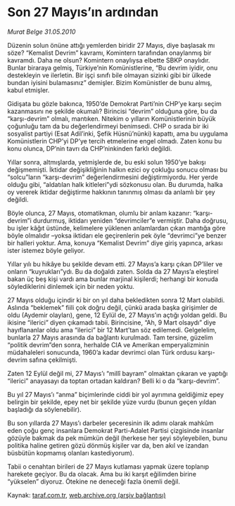 # Son 27 Mayıs’ın ardından 

*Murat Belge 31.05.2010*

<div class="yazi"><p>Düzenin solun önüne attığı yemlerden biridir 27 Mayıs, diye başlasak mı söze? “Kemalist Devrim” kavramı, Komintern tarafından onaylanmış bir kavramdı. Daha ne olsun? Komintern onaylıysa elbette SBKP onaylıdır. Bunlar biraraya gelmiş, Türkiye’nin Komünistlerine, “Bu devrim iyidir, onu destekleyin ve ilerletin. Bir işçi sınıfı bile olmayan sizinki gibi bir ülkede bundan iyisini bulamasınız” demişler. Bizim Komünistler de bunu almış, kabul etmişler.</p>
<p>Gidişata bu gözle bakınca, 1950’de Demokrat Parti’nin CHP’ye karşı seçim kazanmasını ne şekilde okumalı? Birincisi “devrim” olduğuna göre, bu da “karşı-devrim” olmalı, mantıken. Nitekim o yılların Komünistlerinin büyük çoğunluğu tam da bu değerlendirmeyi benimsedi. CHP o sırada bir iki sosyalist partiyi (Esat Adil’inki, Şefik Hüsnü’nünki) kapattı, ama bu uygulama Komünistlerin CHP’yi DP’ye tercih etmelerine engel olmadı. Zaten konu bu konu olunca, DP’nin tavrı da CHP’ninkinden farklı değildi.</p>
<p>Yıllar sonra, altmışlarda, yetmişlerde de, bu eski solun 1950’ye bakışı değişmemişti. İktidar değişikliğinin halkın ezici oy çokluğu sonucu olması bu “solcu”ların “karşı-devrim” değerlendirmesini değiştirmiyordu. Her yerde olduğu gibi, “aldatılan halk kitleleri”ydi sözkonusu olan. Bu durumda, halka oy vererek iktidar değiştirme hakkının tanınmış olması da anlamlı bir şey değildi.</p>
<p>Böyle olunca, 27 Mayıs, otomatikman, olumlu bir anlam kazanır: “karşı-devrim”i durdurmuş, iktidarı yeniden “devrimciler”e vermiştir. Daha doğrusu, bu işler kâğıt üstünde, kelimelere yüklenen anlamlardan çıkan mantığa göre böyle olmalıdır –yoksa iktidarı ele geçirenlerin pek öyle “devrimci”ye benzer bir halleri yoktur. Ama, konuya “Kemalist Devrim” diye giriş yapınca, arkası ister istemez böyle geliyor.</p>
<p>Yıllar yılı bu hikâye bu şekilde devam etti. 27 Mayıs’a karşı çıkan DP’liler ve onların “kuyrukları”ydı. Bu da doğaldı zaten. Solda da 27 Mayıs’a eleştirel bakan üç beş kişi vardı ama bunlar marjinal kişilerdi; herhangi bir konuda söylediklerini dinlemek için bir neden yoktu.</p>
<p>27 Mayıs olduğu içindir ki bir on yıl daha bekledikten sonra 12 Mart olabildi. Aslında “beklemek” fiili çok doğru değil, çünkü arada başka girişimler de oldu (Aydemir olayları), gene, 12 Eylül de, 27 Mayıs’ın açtığı yoldan geldi. Bu ikisine “ilerici” diyen çıkamadı tabii. Birincisine, “Ah, 9 Mart olsaydı” diye hayıflananlar oldu ama “ilerici” bir 12 Mart’tan söz edilemedi. Gelgelelim, bunlarla 27 Mayıs arasında da bağlantı kurulmadı. Tam tersine, güzelim “politik devrim”den sonra, herhalde CIA ve Amerikan emperyalizminin müdahaleleri sonucunda, 1960’a kadar devrimci olan Türk ordusu karşı-devrim safına çekilmişti.</p>
<p>Zaten 12 Eylül değil mi, 27 Mayıs’ı “millî bayram” olmaktan çıkaran ve yaptığı “ilerici” anayasayı da toptan ortadan kaldıran? Belli ki o da “karşı-devrim”.</p>
<p>Bu yıl 27 Mayıs’ı “anma” biçimlerinde ciddi bir yol ayrımına geldiğimiz epey belirgin bir şekilde, epey net bir şekilde yüze vurdu (bunun geçen yıldan başladığı da söylenebilir).</p>
<p>Bu son yıllarda 27 Mayıs’ı darbeler şeceresinin ilk adımı olarak mahkûm eden çoğu genç insanlara Demokrat Parti-Adalet Partisi çizgisinde insanlar gözüyle bakmak da pek mümkün değil (herkese her şeyi söyleyebilen, bunu politika haline getiren gözü dönmüş kişiler var da, ben akıl ve izandan büsbütün kopmamış olanları kastediyorum).</p>
<p>Tabii o cenahtan birileri de 27 Mayıs kutlaması yapmak üzere toplanıp harekete geçiyor. Bu da olacak. Ama bu iki karşıt eğilimden birine “yükselen” diyoruz. Ötekine ne deneceği fazla önemli değil.</p></div>

Kaynak: [taraf.com.tr](http://www.taraf.com.tr:80/murat-belge/makale-son-27-mayis-in-ardindan-2.htm), [web.archive.org (arşiv bağlantısı)](http://web.archive.org/web/20100602191607/http://www.taraf.com.tr:80/murat-belge/makale-son-27-mayis-in-ardindan-2.htm)
